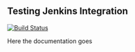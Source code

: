 Testing Jenkins Integration
---------------------------

[![Build Status](http://ci.mataharimall.net/buildStatus/icon?job=yeka-test)](http://ci.mataharimall.net/job/yeka-test/)

Here the documentation goes
